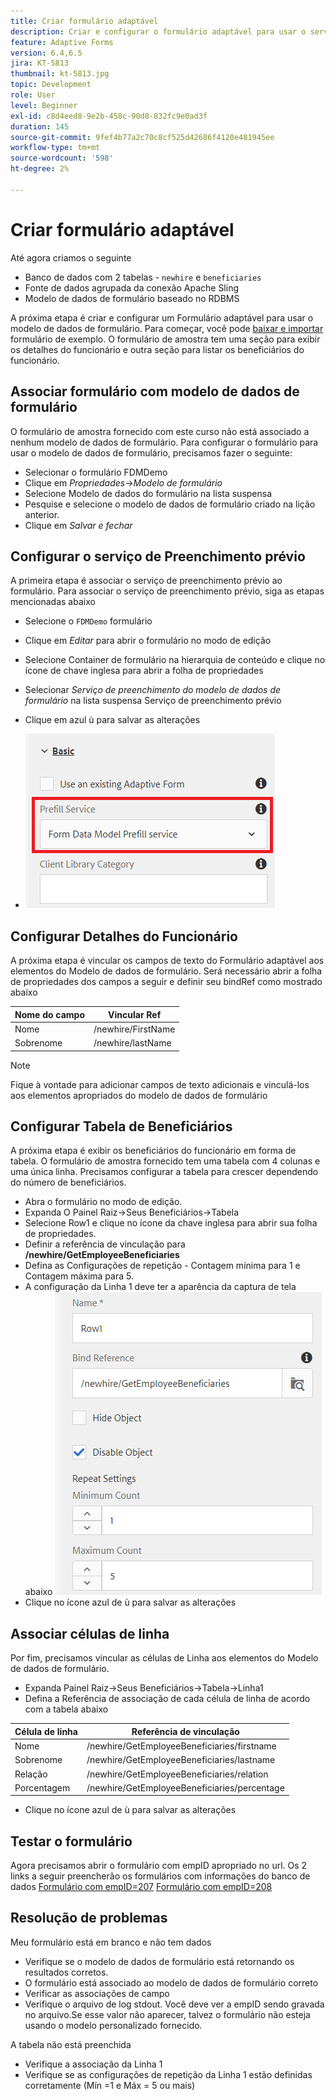 ```yaml
---
title: Criar formulário adaptável
description: Criar e configurar o formulário adaptável para usar o serviço de preenchimento do modelo de dados de formulário
feature: Adaptive Forms
version: 6.4,6.5
jira: KT-5813
thumbnail: kt-5813.jpg
topic: Development
role: User
level: Beginner
exl-id: c8d4eed8-9e2b-458c-90d8-832fc9e0ad3f
duration: 145
source-git-commit: 9fef4b77a2c70c8cf525d42686f4120e481945ee
workflow-type: tm+mt
source-wordcount: '598'
ht-degree: 2%

---
```


# Criar formulário adaptável

Até agora criamos o seguinte

* Banco de dados com 2 tabelas - `newhire` e `beneficiaries`
* Fonte de dados agrupada da conexão Apache Sling
* Modelo de dados de formulário baseado no RDBMS

A próxima etapa é criar e configurar um Formulário adaptável para usar o modelo de dados de formulário.  Para começar, você pode [baixar e importar](assets/fdm-demo-af.zip) formulário de exemplo. O formulário de amostra tem uma seção para exibir os detalhes do funcionário e outra seção para listar os beneficiários do funcionário.

## Associar formulário com modelo de dados de formulário

O formulário de amostra fornecido com este curso não está associado a nenhum modelo de dados de formulário. Para configurar o formulário para usar o modelo de dados de formulário, precisamos fazer o seguinte:

* Selecionar o formulário FDMDemo
* Clique em _Propriedades_->_Modelo de formulário_
* Selecione Modelo de dados do formulário na lista suspensa
* Pesquise e selecione o modelo de dados de formulário criado na lição anterior.
* Clique em _Salvar e fechar_

## Configurar o serviço de Preenchimento prévio

A primeira etapa é associar o serviço de preenchimento prévio ao formulário. Para associar o serviço de preenchimento prévio, siga as etapas mencionadas abaixo

* Selecione o `FDMDemo` formulário
* Clique em _Editar_ para abrir o formulário no modo de edição
* Selecione Container de formulário na hierarquia de conteúdo e clique no ícone de chave inglesa para abrir a folha de propriedades
* Selecionar _Serviço de preenchimento do modelo de dados de formulário_ na lista suspensa Serviço de preenchimento prévio
* Clique em azul ù para salvar as alterações

* ![serviço de preenchimento](assets/fdm-prefill.png)

## Configurar Detalhes do Funcionário

A próxima etapa é vincular os campos de texto do Formulário adaptável aos elementos do Modelo de dados de formulário. Será necessário abrir a folha de propriedades dos campos a seguir e definir seu bindRef como mostrado abaixo


| Nome do campo | Vincular Ref |
|------------|--------------------|
| Nome | /newhire/FirstName |
| Sobrenome | /newhire/lastName |

>[!NOTE]
>
>Fique à vontade para adicionar campos de texto adicionais e vinculá-los aos elementos apropriados do modelo de dados de formulário

## Configurar Tabela de Beneficiários

A próxima etapa é exibir os beneficiários do funcionário em forma de tabela. O formulário de amostra fornecido tem uma tabela com 4 colunas e uma única linha. Precisamos configurar a tabela para crescer dependendo do número de beneficiários.

* Abra o formulário no modo de edição.
* Expanda O Painel Raiz->Seus Beneficiários->Tabela
* Selecione Row1 e clique no ícone da chave inglesa para abrir sua folha de propriedades.
* Definir a referência de vinculação para **/newhire/GetEmployeeBeneficiaries**
* Defina as Configurações de repetição - Contagem mínima para 1 e Contagem máxima para 5.
* A configuração da Linha 1 deve ter a aparência da captura de tela abaixo
  ![row-configure](assets/configure-row.PNG)
* Clique no ícone azul de ù para salvar as alterações

## Associar células de linha

Por fim, precisamos vincular as células de Linha aos elementos do Modelo de dados de formulário.

* Expanda Painel Raiz->Seus Beneficiários->Tabela->Linha1
* Defina a Referência de associação de cada célula de linha de acordo com a tabela abaixo

| Célula de linha | Referência de vinculação |
|------------|----------------------------------------------|
| Nome | /newhire/GetEmployeeBeneficiaries/firstname |
| Sobrenome | /newhire/GetEmployeeBeneficiaries/lastname |
| Relação | /newhire/GetEmployeeBeneficiaries/relation |
| Porcentagem | /newhire/GetEmployeeBeneficiaries/percentage |

* Clique no ícone azul de ù para salvar as alterações

## Testar o formulário

Agora precisamos abrir o formulário com empID apropriado no url. Os 2 links a seguir preencherão os formulários com informações do banco de dados
[Formulário com empID=207](http://localhost:4502/content/dam/formsanddocuments/fdmdemo/jcr:content?wcmmode=disabled&amp;empID=207)
[Formulário com empID=208](http://localhost:4502/content/dam/formsanddocuments/fdmdemo/jcr:content?wcmmode=disabled&amp;empID=208)

## Resolução de problemas

Meu formulário está em branco e não tem dados

* Verifique se o modelo de dados de formulário está retornando os resultados corretos.
* O formulário está associado ao modelo de dados de formulário correto
* Verificar as associações de campo
* Verifique o arquivo de log stdout. Você deve ver a empID sendo gravada no arquivo.Se esse valor não aparecer, talvez o formulário não esteja usando o modelo personalizado fornecido.

A tabela não está preenchida

* Verifique a associação da Linha 1
* Verifique se as configurações de repetição da Linha 1 estão definidas corretamente (Mín =1 e Máx = 5 ou mais)
